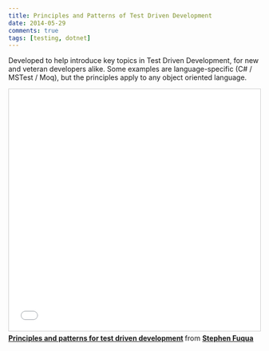 ```yaml
---
title: Principles and Patterns of Test Driven Development
date: 2014-05-29
comments: true
tags: [testing, dotnet]
---
```


Developed to help introduce key topics in Test Driven Development, for new and veteran developers alike. Some examples are language-specific (C# / MSTest / Moq), but the principles apply to any object oriented language.

<iframe src="//www.slideshare.net/slideshow/embed_code/key/InXfnUtvQpO9kC" width="595" height="485" frameborder="0" marginwidth="0" marginheight="0" scrolling="no" style="border:1px solid #CCC; border-width:1px; margin-bottom:5px; max-width: 100%;" allowfullscreen> </iframe> <div style="margin-bottom:5px"> <strong> <a href="//www.slideshare.net/StephenFuqua/principles-and-patterns-for-test-driven-development" title="Principles and patterns for test driven development" target="_blank">Principles and patterns for test driven development</a> </strong> from <strong><a href="https://www.slideshare.net/StephenFuqua" target="_blank">Stephen Fuqua</a></strong> </div>
